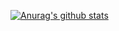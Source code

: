 [![Anurag's github stats](https://github-readme-stats.vercel.app/api?username=muffler01)](https://github.com/anuraghazra/github-readme-stats)
